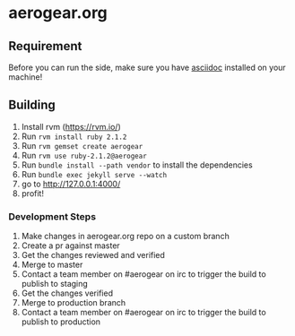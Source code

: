 # aerogear.org

## Requirement

Before you can run the side, make sure you have [asciidoc](http://www.methods.co.nz/asciidoc/) installed on your machine!

## Building

1. Install rvm (https://rvm.io/)
1. Run `rvm install ruby 2.1.2`
1. Run `rvm gemset create aerogear`
1. Run `rvm use ruby-2.1.2@aerogear`
1. Run `bundle install --path vendor` to install the dependencies
1. Run `bundle exec jekyll serve --watch`
1. go to <http://127.0.0.1:4000/>
1. profit!

### Development Steps

1. Make changes in aerogear.org repo on a custom branch
1. Create a pr against master
1. Get the changes reviewed and verified
1. Merge to master
1. Contact a team member on #aerogear on irc to trigger the build to publish to staging
1. Get the changes verified
1. Merge to production branch
1. Contact a team member on #aerogear on irc to trigger the build to publish to production
